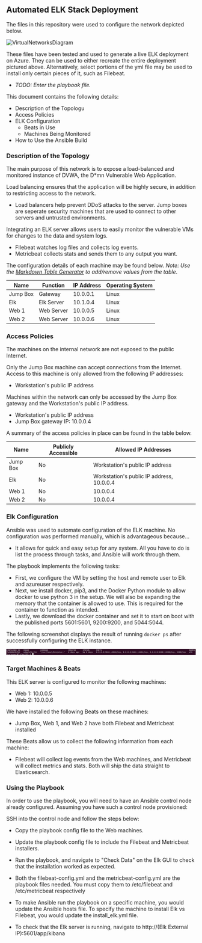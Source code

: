 ## Automated ELK Stack Deployment

The files in this repository were used to configure the network depicted below.

![VirtualNetworksDiagram](Images/virtual_networks_diagram)

These files have been tested and used to generate a live ELK deployment on Azure. They can be used to either recreate the entire deployment pictured above. Alternatively, select portions of the yml file may be used to install only certain pieces of it, such as Filebeat.

  - _TODO: Enter the playbook file._

This document contains the following details:
- Description of the Topologu
- Access Policies
- ELK Configuration
  - Beats in Use
  - Machines Being Monitored
- How to Use the Ansible Build


### Description of the Topology

The main purpose of this network is to expose a load-balanced and monitored instance of DVWA, the D*mn Vulnerable Web Application.

Load balancing ensures that the application will be highly secure, in addition to restricting access to the network.
- Load balancers help prevent DDoS attacks to the server. Jump boxes are seperate security machines that are used to connect to other servers and untrusted environments.

Integrating an ELK server allows users to easily monitor the vulnerable VMs for changes to the data and system logs.
- FIlebeat watches log files and collects log events.
- Metricbeat collects stats and sends them to any output you want.

The configuration details of each machine may be found below.
_Note: Use the [Markdown Table Generator](http://www.tablesgenerator.com/markdown_tables) to add/remove values from the table_.

| Name       | Function     | IP Address | Operating System |
|------------|--------------|------------|------------------|
| Jump Box   | Gateway      | 10.0.0.1   | Linux            |
| Elk        | Elk Server   | 10.1.0.4   | Linux            |
| Web 1      | Web Server   | 10.0.0.5   | Linux            |
| Web 2      | Web Server   | 10.0.0.6   | Linux            |

### Access Policies

The machines on the internal network are not exposed to the public Internet. 

Only the Jump Box machine can accept connections from the Internet. Access to this machine is only allowed from the following IP addresses:
- Workstation's public IP address

Machines within the network can only be accessed by the Jump Box gateway and the Workstation's public IP address.
- Workstation's public IP address
- Jump Box gateway IP: 10.0.0.4

A summary of the access policies in place can be found in the table below.

| Name     | Publicly Accessible | Allowed IP Addresses                     |
|----------|---------------------|------------------------------------------|
| Jump Box | No                  | Workstation's public IP address          |
| Elk      | No                  | Workstation's public IP address, 10.0.0.4|
| Web 1    | No                  | 10.0.0.4                                 |
| Web 2    | No                  | 10.0.0.4                                 |

### Elk Configuration

Ansible was used to automate configuration of the ELK machine. No configuration was performed manually, which is advantageous because...
- It allows for quick and easy setup for any system. All you have to do is list the process through tasks, and Ansible will work through them.

The playbook implements the following tasks:
- First, we configure the VM by setting the host and remote user to Elk and azureuser respectively.
- Next, we install docker, pip3, and the Docker Python module to allow docker to use python 3 in the setup. We will also be expanding the memory that the container is allowed to use. This is required for the container to function as intended.
- Lastly, we download the docker container and set it to start on boot with the published ports 5601:5601, 9200:9200, and 5044:5044.

The following screenshot displays the result of running `docker ps` after successfully configuring the ELK instance.

![Docker ps output](Images/docker_ps_output.png)

### Target Machines & Beats
This ELK server is configured to monitor the following machines:
- Web 1: 10.0.0.5
- Web 2: 10.0.0.6

We have installed the following Beats on these machines:
- Jump Box, Web 1, and Web 2 have both Filebeat and Metricbeat installed

These Beats allow us to collect the following information from each machine:
- FIlebeat will collect log events from the Web machines, and Metricbeat will collect metrics and stats. Both will ship the data straight to Elasticsearch.

### Using the Playbook
In order to use the playbook, you will need to have an Ansible control node already configured. Assuming you have such a control node provisioned: 

SSH into the control node and follow the steps below:
- Copy the playbook config file to the Web machines.
- Update the playbook config file to include the Filebeat and Metricbeat installers.
- Run the playbook, and navigate to "Check Data" on the Elk GUI to check that the installation worked as expected.

- Both the filebeat-config.yml and the metricbeat-config.yml are the playbook files needed. You must copy them to /etc/filebeat and /etc/metricbeat respectively
- To make Ansible run the playbook on a specific machine, you would update the Ansible hosts file. To specify the machine to install Elk vs Filebeat, you would update the install_elk.yml file.
- To check that the Elk server is running, navigate to http://(Elk External IP):5601/app/kibana